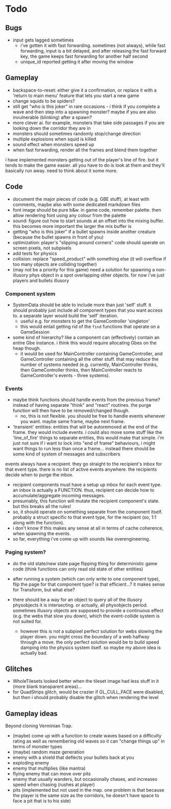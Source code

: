 # Todo

## Bugs
- input gets lagged sometimes
  - i've gotten it with fast forwarding. sometimes (not always), while fast forwarding, input is a bit delayed, and after releasing the fast forward key, the game keeps fast forwarding for another half second
  - unique_id reported getting it after moving the window

## Gameplay
- backspace-to-reset: either give it a confirmation, or replace it with a 'return to main menu' feature that lets you start a new game
- change squids to be spiders?
- still get "who is this joker" in rare occasions - i think if you complete a wave and then step into a spawning monster? maybe if you are also invulnerable (blinking) after a spawn?
- more clever ai. for example, monsters that take side passages if you are looking down the corridor they are in
- monsters should sometimes randomly stop/change direction
- multiple explosions when squid is killed
- sound effect when monsters speed up
- when fast forwarding, render all the frames and blend them together

i have implemented monsters getting out of the player's line of fire. but it tends to make the game easier. all you have to do is look at them and they'll basically run away. need to think about it some more.

## Code
- document the major pieces of code (e.g. GBE stuff), at least with comments, maybe also with some dedicated markdown files
- font image should be pure b&w. in game code, remember palette. then allow rendering font using any colour from the palette
- sound: figure out how to start sounds at an offset into the mixing buffer. this becomes more important the larger the mix buffer is
- getting "who is this joker" if a bullet spawns inside another creature (because the bullet spawns in front of you)
- optimization: player's "slipping around corners" code should operate on screen pixels, not subpixels
- add tests for physics
- collision: replace "speed_product" with something else (it will overflow if too many objects are colliding together)
- (may not be a priority for this game) need a solution for spawning a non-illusory phys object in a spot overlapping other objects. for now i've just players and bullets illusory

### Component system
- SystemData should be able to include more than just 'self' stuff. it should probably just include all component types that you want access to. a separate layer would build the 'self' iteration.
  - useful e.g. for monsters to get the GameController 'singleton'
  - this would entail getting rid of the `find` functions that operate on a GameSession
- some kind of hierarchy? like a component can (effectively) contain an entire Gbe instance. i think this would require allocating Gbes on the heap though.
  - it would be used for MainController containing GameController, and GameController containing all the other stuff. that may reduce the number of systems needed (e.g. currently, MainController thinks, then GameController thinks, then MainController reacts to GameController's events - three systems).

### Events
- maybe think functions should handle events from the previous frame? instead of having separate "think" and "react" routines. the purge function will then have to be removed/changed though.
  - no, this is not flexible. you should be free to handle events whenever you want. maybe same frame, maybe next frame.
- 'transient' entities: entities that will be autoremoved at the end of the frame. they would include events. i could also move some stuff like the 'line_of_fire' things to separate entities, this would make that simple. i'm just not sure if i want to lock into "end of frame" behaviours, i might want things to run less than once a frame... instead there should be some kind of system of messages and subscribers

events always have a recipient. they go straight to the recipient's inbox for that event type. there is no list of active events anywhere. the recipients decide when to purge the inbox.
- recipient components must have a setup up inbox for each event type. an inbox is actually a FUNCTION. thus, recipient can decide how to accumulate/aggregate incoming messages.
- presumably, this function will mutate the recipient component's state. but this breaks all the rules!
- so, it should operate on something separate from the component itself. probably a struct specific to that event type, for the recipient (so, 1:1 along with the function).
- i don't know if this makes any sense at all in terms of cache coherence, when spawning the events.
- so far, everything i've come up with sounds like overengineering.

### Paging system?
- do the old state/new state page flipping thing for deterministic game code (think functions can only read old state of other entities)
- after running a system (which can only write to one component type), flip the page for that component type? is that efficient...? it makes sense for Transform, but what else?

- there should be a way for an object to query all of the illusory physobjects it is intersecting. or actually, all physobjects period. sometimes illusory objects are supposed to provide a continuous effect (e.g. the webs that slow you down), which the event-collide system is not suited for.
  - however this is not a subpixel perfect solution for webs slowing the player down. you might cross the boundary of a web halfway through a move. the only perfect solution would be to build speed damping into the physics system itself. so maybe my above idea is actually bad.

## Glitches
- WholeTilesets looked better when the tileset image had less stuff in it (more blank transparent areas)...
- for QuadStrips glitch, would be crazier if GL_CULL_FACE were disabled, but then i should probably disable the glitch when rendering the level

## Gameplay ideas
Beyond cloning Verminian Trap.

- (maybe) come up with a function to create waves based on a difficulty rating as well as remembering old waves so it can "change things up" in terms of monster types
- (maybe) random maze generation
- enemy with a shield that deflects your bullets back at you
- exploding enemy
- enemy that multiplies (like mantra)
- flying enemy that can move over pits
- enemy that usually wanders, but occasionally chases, and increases speed when chasing (rushes at player)
- pits (implemented but not used in the map. one problem is that because the player is the same size as the corridors, he doesn't have space to face a pit that is to his side)
